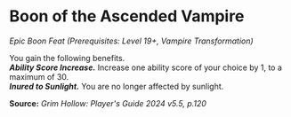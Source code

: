 # Boon of the Ascended Vampire
*Epic Boon Feat (Prerequisites: Level 19+, Vampire Transformation)*

You gain the following benefits.  
***Ability Score Increase.*** Increase one ability score of your choice by 1, to a maximum of 30.  
***Inured to Sunlight.*** You are no longer affected by sunlight.

**Source:** *Grim Hollow: Player's Guide 2024 v5.5, p.120*